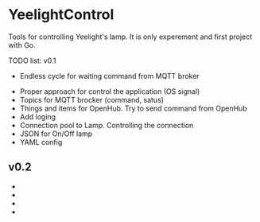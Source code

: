 # YeelightControl
Tools for controlling Yeelight's lamp. It is only experement and first project with Go.

TODO list:
v0.1
+ Endless cycle for waiting command from MQTT broker
- Proper approach for control the application (OS signal)
- Topics for MQTT brocker (command, satus)
- Things and items for OpenHub. Try to send command from OpenHub
- Add loging
- Connection pool to Lamp. Controlling the connection
- JSON for On/Off lamp
- YAML config

v0.2
-
-
-
-
-